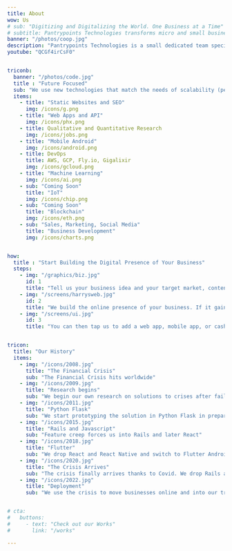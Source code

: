 ```yaml
---
title: About
wow: Us
# sub: "Digitizing and Digitalizing the World. One Business at a Time"
# subtitle: Pantrypoints Technologies transforms micro and small businesses into digital-capable ones through websites, apps, machine learning, blockchain, and IoT
banner: "/photos/coop.jpg"
description: "Pantrypoints Technologies is a small dedicated team specializing in transitioning the money system into the points system"
youtube: "QCGf4irCsF0"


triconb:
  banner: "/photos/code.jpg" 
  title : "Future Focused"
  sub: "We use new technologies that match the needs of scalability (performance), flexibility (no vendor lock-in), and maintainability (low cost). We are not enterprise at all."
  items:
    - title: "Static Websites and SEO"
      img: /icons/g.png
    - title: "Web Apps and API"
      img: /icons/phx.png
    - title: Qualitative and Quantitative Research
      img: /icons/jobs.png 
    - title: "Mobile Android"
      img: /icons/android.png    
    - title: DevOps
      title: AWS, GCP, Fly.io, Gigalixir
      img: /icons/gcloud.png    
    - title: "Machine Learning"
      img: /icons/ai.png
    - sub: "Coming Soon"
      title: "IoT"
      img: /icons/chip.png
    - sub: "Coming Soon"
      title: "Blockchain"
      img: /icons/eth.png
    - sub: "Sales, Marketing, Social Media"
      title: "Business Development"
      img: /icons/charts.png


how:
  title : "Start Building the Digital Presence of Your Business"  
  steps:
    - img: "/graphics/biz.jpg"
      id: 1
      title: "Tell us your business idea and your target market, content, etc"  
    - img: "/screens/harrysweb.jpg"
      id: 2
      title: "We build the online presence of your business. If it gains traction within a year, then we hand it over to your control. If it fails, then we either pivot or abandon it just like a startup. In this way, your startup costs will be much lower"
    - img: "/screens/ui.jpg"
      id: 3
      title: "You can then tap us to add a web app, mobile app, or cashless payment in the future, or even try our 'trisactions' system (this last possibility is our <a href='/docs/supereconomics/eaas'>ultimate goal</a>)"


tricon:
  title: "Our History"
  items:
    - img: "/icons/2008.jpg"
      title: "The Financial Crisis"
      sub: "The Financial Crisis hits worldwide"
    - img: "/icons/2009.jpg"
      title: "Research begins"
      sub: "We begin our own research on solutions to crises after failing to get research support"
    - img: "/icons/2011.jpg"
      title: "Python Flask"
      sub: "We start prototyping the solution in Python Flask in preparation for a 2019 Stagflation Crisis"
    - img: "/icons/2015.jpg"
      title: "Rails and Javascript"
      sub: "Feature creep forces us into Rails and later React"
    - img: "/icons/2018.jpg"
      title: "Flutter"
      sub: "We drop React and React Native and switch to Flutter Android without iOS to reduce costs. Our first app is a barter platform for students with language exchange as the main category."
    - img: "/icons/2020.jpg"
      title: "The Crisis Arrives"
      sub: "The crisis finally arrives thanks to Covid. We drop Rails and switch to Phoenix to further reduce costs"
    - img: "/icons/2022.jpg"
      title: "Deployment"
      sub: "We use the crisis to move businesses online and into our trisactions system to prove that our system can alleviate the crisis that it was designed for. We successfully test barter-credits (bardits) for food to address food inflation"


# cta:
#   buttons:
#     - text: "Check out our Works"
#       link: "/works"

---
```

